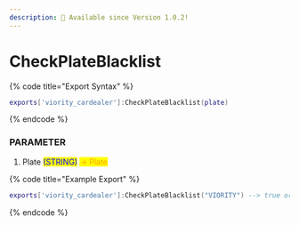 ```yaml
---
description: 🔧 Available since Version 1.0.2!
---
```


# CheckPlateBlacklist

{% code title="Export Syntax" %}
```lua
exports['viority_cardealer']:CheckPlateBlacklist(plate)
```
{% endcode %}

### PARAMETER

1. Plate <mark style="color:blue;">(STRING)</mark> <mark style="color:orange;">-> Plate</mark>

{% code title="Example Export" %}
```lua
exports['viority_cardealer']:CheckPlateBlacklist("VIORITY") --> true or false!
```
{% endcode %}
